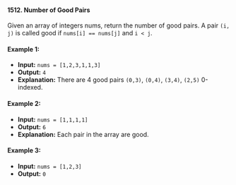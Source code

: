 #### 1512. Number of Good Pairs
Given an array of integers nums, return the number of good pairs.
A pair `(i, j)` is called good if `nums[i] == nums[j]` and `i < j`.

#### Example 1:
- **Input:** `nums = [1,2,3,1,1,3]`
- **Output:** `4`
- **Explanation:** 
There are 4 good pairs `(0,3)`, `(0,4)`, `(3,4)`, `(2,5)` 0-indexed.

#### Example 2:
- **Input:** `nums = [1,1,1,1]`
- **Output:** `6`
- **Explanation:**
Each pair in the array are good.

#### Example 3:
- **Input:** `nums = [1,2,3]`
- **Output:** `0`